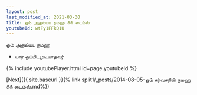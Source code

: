 ```yaml
---
layout: post
last_modified_at: 2021-03-30
title: ஓம் அதுல்யய நமஹ ௧௧ டைம்ஸ்
youtubeId: wtFy1FFkQ1U
---
```

 
 
 ஓம் அதுல்யய நமஹ  
 
 -  யார் ஒப்பிடமுடியாதவர் 
 
  
 
  
 
 
 
 
 
 


{% include youtubePlayer.html id=page.youtubeId %}
 
[Next]({{ site.baseurl }}{% link  split1/_posts/2014-08-05-ஓம் சர்வசரின் நமஹ ௧௧ டைம்ஸ்.md%})
 
